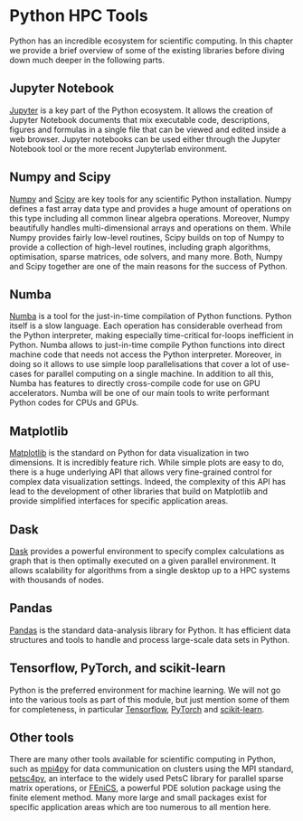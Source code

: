 # Python HPC Tools

Python has an incredible ecosystem for scientific computing. In this chapter we provide a brief overview of some of the existing libraries before diving down much deeper in the following parts.

## Jupyter Notebook

[Jupyter](https://jupyter.org/) is a key part of the Python ecosystem. It allows the creation of Jupyter Notebook documents that mix executable code, descriptions, figures and formulas in a single file that can be viewed and edited inside a web browser. Jupyter notebooks can be used either through the Jupyter Notebook tool or the more recent Jupyterlab environment.

## Numpy and Scipy

[Numpy](https://numpy.org/) and [Scipy](https://www.scipy.org/) are key tools for any scientific Python installation. Numpy defines a fast array data type and provides a huge amount of operations on this type including all common linear algebra operations. Moreover, Numpy beautifully handles multi-dimensional arrays and operations on them. While Numpy provides fairly low-level routines, Scipy builds on top of Numpy to provide a collection of high-level routines, including graph algorithms, optimisation, sparse matrices, ode solvers, and many more. Both, Numpy and Scipy together are one of the main reasons for the success of Python.

## Numba

[Numba](https://numba.pydata.org/) is a tool for the just-in-time compilation of Python functions. Python itself is a slow language. Each operation has considerable overhead from the Python interpreter, making especially time-critical for-loops inefficient in Python. Numba allows to just-in-time compile Python functions into direct machine code that needs not access the Python interpreter. Moreover, in doing so it allows to use simple loop parallelisations that cover a lot of use-cases for parallel computing on a single machine. In addition to all this, Numba has features to directly cross-compile code for use on GPU accelerators. Numba will be one of our main tools to write performant Python codes for CPUs and GPUs.

## Matplotlib

[Matplotlib](https://matplotlib.org/) is the standard on Python for data visualization in two dimensions. It is incredibly feature rich. While simple plots are easy to do, there is a huge underlying API that allows very fine-grained control for complex data visualization settings. Indeed, the complexity of this API has lead to the development of other libraries that build on Matplotlib and provide simplified interfaces for specific application areas.

## Dask

[Dask](https://dask.org/) provides a powerful environment to specify complex calculations as graph that is then optimally executed on a given parallel environment. It allows scalability for algorithms from a single desktop up to a HPC systems with thousands of nodes.

## Pandas

[Pandas](https://pandas.pydata.org/) is the standard data-analysis library for Python. It has efficient data structures and tools to handle and process large-scale data sets in Python.


## Tensorflow, PyTorch, and scikit-learn

Python is the preferred environment for machine learning. We will not go into the various tools as part of this module, but just mention some of them for completeness, in particular [Tensorflow](https://www.tensorflow.org/), [PyTorch](https://pytorch.org/) and [scikit-learn](https://scikit-learn.org/stable/).


## Other tools

There are many other tools available for scientific computing in Python, such as [mpi4py](https://mpi4py.readthedocs.io/en/stable/) for data communication on clusters using the MPI standard, [petsc4py](https://pypi.org/project/petsc4py/), an interface to the widely used PetsC library for parallel sparse matrix operations, or [FEniCS](https://fenicsproject.org/), a powerful PDE solution package using the finite element method. Many more large and small packages exist for specific application areas which are too numerous to all mention here.

